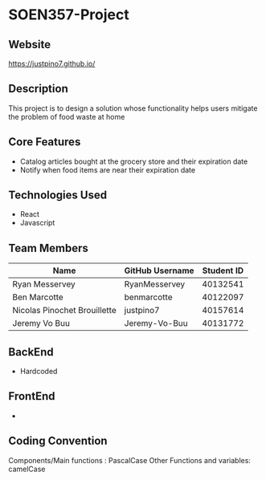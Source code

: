 # SOEN357-Project

## Website

https://justpino7.github.io/

## Description
This project is to design a solution whose functionality helps users mitigate the problem of food waste at home

## Core Features
- Catalog articles bought at the grocery store and their expiration date
- Notify when food items are near their expiration date


## Technologies Used

- React
- Javascript


## Team Members

| Name                         | GitHub Username  | Student ID |
| ---------------------------- | ---------------- | ---------- |
| Ryan Messervey               | RyanMesservey    | 40132541   |
| Ben Marcotte                 | benmarcotte      | 40122097   |
| Nicolas Pinochet Brouillette | justpino7        | 40157614   |
| Jeremy Vo Buu                | Jeremy-Vo-Buu    | 40131772   |


## BackEnd

- Hardcoded

## FrontEnd

- 

## Coding Convention

Components/Main functions : PascalCase
Other Functions and variables: camelCase
